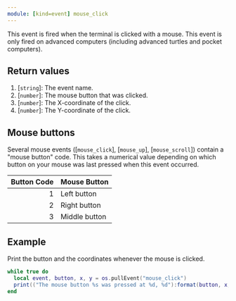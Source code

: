 ```yaml
---
module: [kind=event] mouse_click
---
```


<!--
SPDX-FileCopyrightText: 2021 The CC: Tweaked Developers

SPDX-License-Identifier: LicenseRef-CCPL
-->

This event is fired when the terminal is clicked with a mouse. This event is only fired on advanced computers (including
advanced turtles and pocket computers).

## Return values
1. [`string`]: The event name.
2. [`number`]: The mouse button that was clicked.
3. [`number`]: The X-coordinate of the click.
4. [`number`]: The Y-coordinate of the click.

## Mouse buttons
Several mouse events ([`mouse_click`], [`mouse_up`], [`mouse_scroll`]) contain a "mouse button" code. This takes a
numerical value depending on which button on your mouse was last pressed when this event occurred.

| Button Code | Mouse Button  |
|------------:|---------------|
|           1 | Left button   |
|           2 | Right button  |
|           3 | Middle button |

## Example
Print the button and the coordinates whenever the mouse is clicked.

```lua
while true do
  local event, button, x, y = os.pullEvent("mouse_click")
  print(("The mouse button %s was pressed at %d, %d"):format(button, x, y))
end
```
